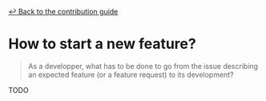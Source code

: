 [&#x21A9; Back to the contribution guide](../../../CONTRIBUTING.md#dev-howtos)

# How to start a new feature?

> As a developper, what has to be done to go from the issue describing an expected
> feature (or a feature request) to its development?

TODO
